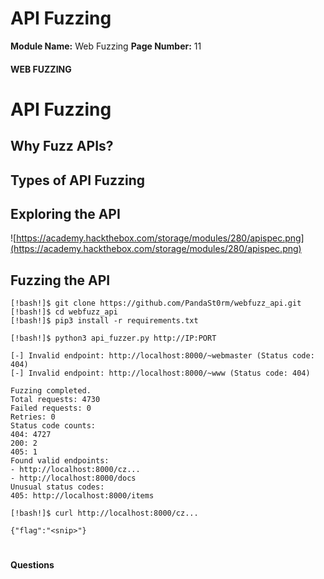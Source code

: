 <!--
 // Platform: Academy
// URL: https://academy.hackthebox.com/module/280/section/3137
// Platform Version: V1
// Module ID: 280
// Module Name: Web Fuzzing
// Module Difficulty: Easy
// Section ID: 3137
// Section Title: API Fuzzing
// Page Title: Hack The Box - Academy
// Page Number: 11
-->

# API Fuzzing

**Module Name:** Web Fuzzing **Page Number:** 11

#### 

#### WEB FUZZING

# API Fuzzing

## Why Fuzz APIs?

## Types of API Fuzzing

## Exploring the API

![https://academy.hackthebox.com/storage/modules/280/apispec.png](https://academy.hackthebox.com/storage/modules/280/apispec.png)

## Fuzzing the API

``` shell-session
[!bash!]$ git clone https://github.com/PandaSt0rm/webfuzz_api.git
[!bash!]$ cd webfuzz_api
[!bash!]$ pip3 install -r requirements.txt
```

``` shell-session
[!bash!]$ python3 api_fuzzer.py http://IP:PORT

[-] Invalid endpoint: http://localhost:8000/~webmaster (Status code: 404)
[-] Invalid endpoint: http://localhost:8000/~www (Status code: 404)

Fuzzing completed.
Total requests: 4730
Failed requests: 0
Retries: 0
Status code counts:
404: 4727
200: 2
405: 1
Found valid endpoints:
- http://localhost:8000/cz...
- http://localhost:8000/docs
Unusual status codes:
405: http://localhost:8000/items
```

``` shell-session
[!bash!]$ curl http://localhost:8000/cz...

{"flag":"<snip>"}
```

# 

# 

#### Questions

####